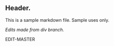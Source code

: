 ## Header.  
This is a sample markdown file.
Sample uses only.

*Edits made from div branch.*

EDIT-MASTER
